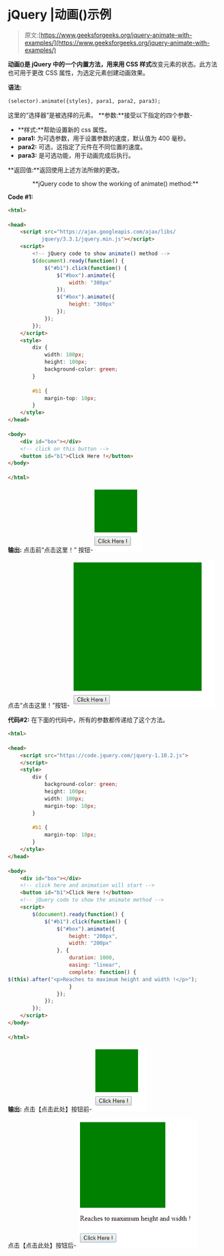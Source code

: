 # jQuery |动画()示例

> 原文:[https://www.geeksforgeeks.org/jquery-animate-with-examples/](https://www.geeksforgeeks.org/jquery-animate-with-examples/)

**动画()**是 jQuery 中的一个内置方法，用来**用 CSS 样式**改变元素的状态。此方法也可用于更改 CSS 属性，为选定元素创建动画效果。

**语法:**

```html
(selector).animate({styles}, para1, para2, para3);

```

这里的“选择器”是被选择的元素。
**参数:**接受以下指定的四个参数-

*   **样式:**帮助设置新的 css 属性。
*   **para1:** 为可选参数，用于设置参数的速度，默认值为 400 毫秒。
*   **para2:** 可选，这指定了元件在不同位置的速度。
*   **para3:** 是可选功能，用于动画完成后执行。

**返回值:**返回使用上述方法所做的更改。

<center>**jQuery code to show the working of animate() method:**</center>

**Code #1:**

```html
<html>

<head>
    <script src="https://ajax.googleapis.com/ajax/libs/
           jquery/3.3.1/jquery.min.js"></script>
    <script>
        <!-- jQuery code to show animate() method -->
        $(document).ready(function() {
            $("#b1").click(function() {
                $("#box").animate({
                    width: "300px"
                });
                $("#box").animate({
                    height: "300px"
                });
            });
        });
    </script>
    <style>
        div {
            width: 100px;
            height: 100px;
            background-color: green;
        }

        #b1 {
            margin-top: 10px;
        }
    </style>
</head>

<body>
    <div id="box"></div>
    <!-- click on this button -->
    <button id="b1">Click Here !</button>
</body>

</html>
```

**输出:**
点击前“点击这里！”
按钮-![](img/e114c6fbc020fcbe2bd19ea0fbd764d6.png)

点击“点击这里！”按钮-
![](img/f4aabeeb435f1e7ebe1ca03cc2e0bd39.png)

**代码#2:**
在下面的代码中，所有的参数都传递给了这个方法。

```html
<html>

<head>
    <script src="https://code.jquery.com/jquery-1.10.2.js">
    </script>
    <style>
        div {
            background-color: green;
            height: 100px;
            width: 100px;
            margin-top: 10px;
        }

        #b1 {
            margin-top: 10px;
        }
    </style>
</head>

<body>
    <div id="box"></div>
    <!-- click here and animation will start -->
    <button id="b1">Click Here !</button>
    <!-- jQuery code to show the animate method -->
    <script>
        $(document).ready(function() {
            $("#b1").click(function() {
                $("#box").animate({
                    height: "200px",
                    width: "200px"
                }, {
                    duration: 1000,
                    easing: "linear",
                    complete: function() {
$(this).after("<p>Reaches to maximum height and width !</p>");
                    }
                });
            });
        });
    </script>
</body>

</html>
```

**输出:**
点击【点击此处】按钮前-
![](img/07884c2bebab5d443c5ec9d101bca7c6.png)

点击【点击此处】按钮后-
![](img/068e28b56fdae9661dc634907b80fe48.png)